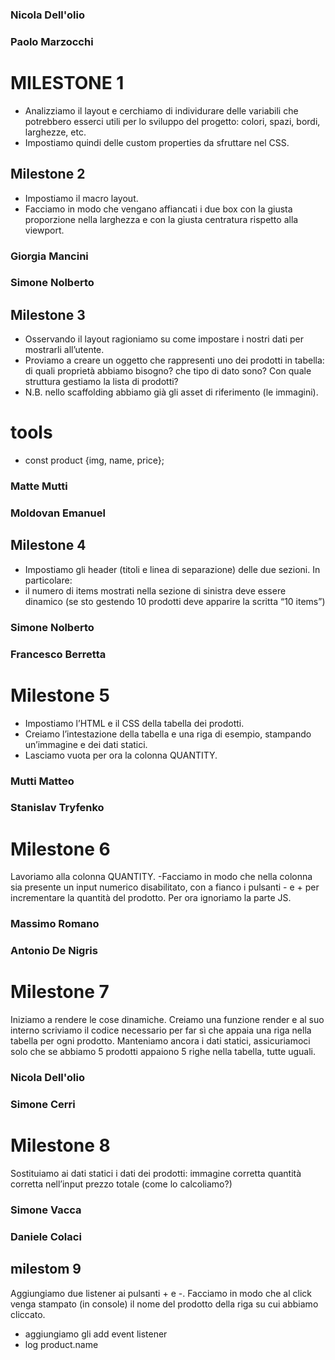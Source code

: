 ### Nicola Dell'olio
### Paolo Marzocchi
# MILESTONE 1
- Analizziamo il layout e cerchiamo di individurare delle variabili che potrebbero esserci utili per lo sviluppo del progetto: colori, spazi, bordi, larghezze, etc.
- Impostiamo quindi delle custom properties da sfruttare nel CSS.

<!-- Alessia Vozzo
Arianna Salvini -->
## Milestone 2
- Impostiamo il macro layout. 
- Facciamo in modo che vengano affiancati i due box con la giusta proporzione nella larghezza e con la giusta centratura rispetto alla viewport.



### Giorgia Mancini
### Simone Nolberto
## Milestone 3
- Osservando il layout ragioniamo su come impostare i nostri dati per mostrarli all’utente.
- Proviamo a creare un oggetto che rappresenti uno dei prodotti in tabella: di quali proprietà abbiamo bisogno? che tipo di dato sono? Con quale struttura gestiamo la lista di prodotti?
- N.B. nello scaffolding abbiamo già gli asset di riferimento (le immagini).

# tools 
- const product {img, name, price};

### Matte Mutti
### Moldovan Emanuel

## Milestone 4
- Impostiamo gli header (titoli e linea di separazione) delle due sezioni. 
In particolare:
- il numero di items mostrati nella sezione di sinistra deve essere dinamico (se sto gestendo 10 prodotti deve apparire la scritta “10 items”)


### Simone Nolberto
### Francesco Berretta
# Milestone 5
- Impostiamo l’HTML e il CSS della tabella dei prodotti. 
- Creiamo l’intestazione della tabella e una riga di esempio, stampando un’immagine e dei dati statici. 
- Lasciamo vuota per ora la colonna QUANTITY.


### Mutti Matteo
### Stanislav Tryfenko
# Milestone 6
Lavoriamo alla colonna QUANTITY. 
-Facciamo in modo che nella colonna sia presente un input numerico disabilitato, con a fianco i pulsanti - e + per incrementare la quantità del prodotto. Per ora ignoriamo la parte JS.

### Massimo Romano
### Antonio De Nigris
# Milestone 7

Iniziamo a rendere le cose dinamiche. Creiamo una funzione render e al suo interno scriviamo il codice necessario per far sì che appaia una riga nella tabella per ogni prodotto. Manteniamo ancora i dati statici, assicuriamoci solo che se abbiamo 5 prodotti appaiono 5 righe nella tabella, tutte uguali.

### Nicola Dell'olio
### Simone Cerri
# Milestone 8
Sostituiamo ai dati statici i dati dei prodotti:
immagine corretta
quantità corretta nell’input
prezzo
totale (come lo calcoliamo?)

### Simone Vacca
### Daniele Colaci
## milestom 9
Aggiungiamo due listener ai pulsanti + e -. Facciamo in modo che al click venga stampato (in console) il nome del prodotto della riga su cui abbiamo cliccato.

- aggiungiamo gli add event listener
- log product.name